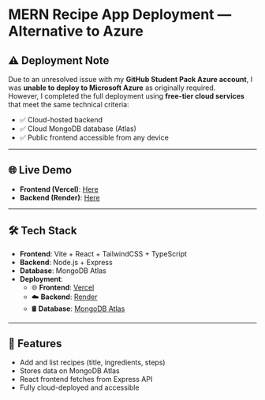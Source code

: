 # MERN Recipe App Deployment — Alternative to Azure


## ⚠️ Deployment Note

Due to an unresolved issue with my **GitHub Student Pack Azure account**, I was **unable to deploy to Microsoft Azure** as originally required.  
However, I completed the full deployment using **free-tier cloud services** that meet the same technical criteria:

- ✅ Cloud-hosted backend
- ✅ Cloud MongoDB database (Atlas)
- ✅ Public frontend accessible from any device

---

## 🌐 Live Demo

- **Frontend (Vercel)**: [Here](https://deploy-checkpoint-frontend.vercel.app/)
- **Backend (Render)**: [Here](https://deploy-checkpoint-backend.onrender.com/api/recipes/test)

---

## 🛠 Tech Stack

- **Frontend**: Vite + React + TailwindCSS + TypeScript
- **Backend**: Node.js + Express
- **Database**: MongoDB Atlas
- **Deployment**:
  - 🌐 **Frontend**: [Vercel](https://vercel.com)
  - ☁️ **Backend**: [Render](https://render.com)
  - 🛢 **Database**: [MongoDB Atlas](https://www.mongodb.com/cloud/atlas)

---

## 🚀 Features

- Add and list recipes (title, ingredients, steps)
- Stores data on MongoDB Atlas
- React frontend fetches from Express API
- Fully cloud-deployed and accessible
